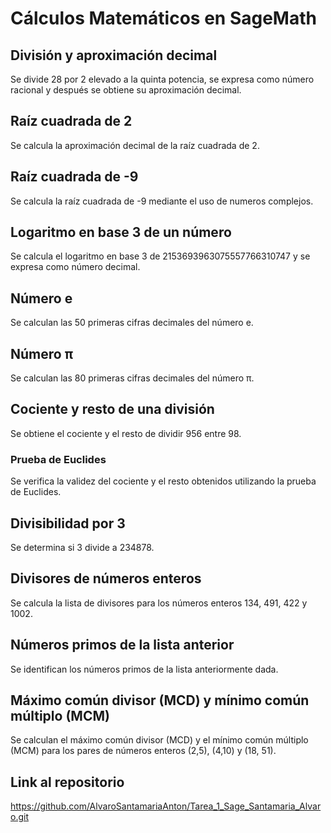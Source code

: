 # Cálculos Matemáticos en SageMath
## División y aproximación decimal
Se divide 28 por 2 elevado a la quinta potencia, se expresa como número racional y después se obtiene su aproximación decimal.
## Raíz cuadrada de 2
Se calcula la aproximación decimal de la raíz cuadrada de 2.
## Raíz cuadrada de -9
Se calcula la raíz cuadrada de -9 mediante el uso de numeros complejos.
## Logaritmo en base 3 de un número
Se calcula el logaritmo en base 3 de 2153693963075557766310747 y se expresa como número decimal.
## Número e
Se calculan las 50 primeras cifras decimales del número e.
## Número π
Se calculan las 80 primeras cifras decimales del número π.
## Cociente y resto de una división
Se obtiene el cociente y el resto de dividir 956 entre 98.
### Prueba de Euclides
Se verifica la validez del cociente y el resto obtenidos utilizando la prueba de Euclides.
## Divisibilidad por 3
Se determina si 3 divide a 234878.
## Divisores de números enteros
Se calcula la lista de divisores para los números enteros 134, 491, 422 y 1002.
## Números primos de la lista anterior
Se identifican los números primos de la lista anteriormente dada.
## Máximo común divisor (MCD) y mínimo común múltiplo (MCM)
Se calculan el máximo común divisor (MCD) y el mínimo común múltiplo (MCM) para los pares de números enteros (2,5), (4,10) y (18, 51).
## Link al repositorio
https://github.com/AlvaroSantamariaAnton/Tarea_1_Sage_Santamaria_Alvaro.git